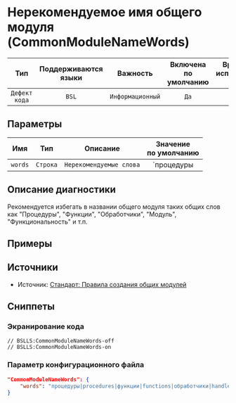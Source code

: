 # Нерекомендуемое имя общего модуля (CommonModuleNameWords)

|      Тип      |    Поддерживаются<br>языки    |     Важность     |    Включена<br>по умолчанию    |    Время на<br>исправление (мин)    |    Теги    |
|:-------------:|:-----------------------------:|:----------------:|:------------------------------:|:-----------------------------------:|:----------:|
| `Дефект кода` |             `BSL`             | `Информационный` |              `Да`              |                 `5`                 | `standard` |

## Параметры 


|   Имя   |   Тип    |        Описание         |                                          Значение<br>по умолчанию                                          |
|:-------:|:--------:|:-----------------------:|:----------------------------------------------------------------------------------------------------------:|
| `words` | `Строка` | `Нерекомендуемые слова` | `процедуры|procedures|функции|functions|обработчики|handlers|модуль|module|функциональность|functionality` |
<!-- Блоки выше заполняются автоматически, не трогать -->
## Описание диагностики
Рекомендуется избегать в названии общего модуля таких общих слов как "Процедуры", "Функции", "Обработчики",
 "Модуль", "Функциональность" и т.п.

## Примеры
<!-- В данном разделе приводятся примеры, на которые диагностика срабатывает, а также можно привести пример, как можно исправить ситуацию -->

## Источники

* Источник: [Стандарт: Правила создания общих модулей](https://its.1c.ru/db/v8std#content:469:hdoc:3.1)

## Сниппеты

<!-- Блоки ниже заполняются автоматически, не трогать -->
### Экранирование кода

```bsl
// BSLLS:CommonModuleNameWords-off
// BSLLS:CommonModuleNameWords-on
```

### Параметр конфигурационного файла

```json
"CommonModuleNameWords": {
    "words": "процедуры|procedures|функции|functions|обработчики|handlers|модуль|module|функциональность|functionality"
}
```
